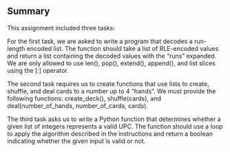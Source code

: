 ## Summary
This assignment included three tasks: 

For the first task, we are asked to write a program that decodes a run-length encoded list. The function should take a list of RLE-encoded values and return a list containing the decoded values with the “runs” expanded. We are only allowed to use len(), pop(), extend(), append(), and list slices using the [:] operator.

The second task requires us to create functions that use lists to create, shuffle, and deal cards to a number up to 4 “hands”. We must provide the following functions: create_deck(), shuffle(cards), and deal(number_of_hands, number_of_cards, cards).

The third task asks us to write a Python function that determines whether a given list of integers represents a valid UPC. The function should use a loop to apply the algorithm described in the instructions and return a boolean indicating whether the given input is valid or not.

